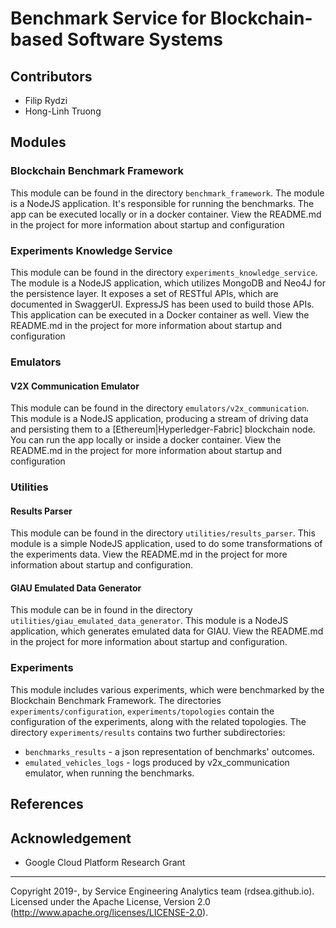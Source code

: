 # Benchmark Service for Blockchain-based Software Systems

## Contributors

* Filip Rydzi
* Hong-Linh Truong


## Modules

### Blockchain Benchmark Framework

This module can be found in the directory `benchmark_framework`.
The module is a NodeJS application. It's responsible for running the benchmarks. The app can be executed locally or in a docker container.
View the README.md in the project for more information about startup and configuration

### Experiments Knowledge Service

This module can be found in the directory `experiments_knowledge_service`.
The module is a NodeJS application, which utilizes MongoDB and Neo4J for the persistence layer. It exposes a set of RESTful APIs, which are documented in SwaggerUI. ExpressJS has been used to build those APIs. This application can be executed in a Docker container as well.
View the README.md in the project for more information about startup and configuration

### Emulators

#### V2X Communication Emulator

This module can be found in the directory `emulators/v2x_communication`.
This module is a NodeJS application, producing a stream of driving data and persisting them to a [Ethereum|Hyperledger-Fabric] blockchain node. You can run the app locally or inside a docker container.
View the README.md in the project for more information about startup and configuration

### Utilities

#### Results Parser 

This module can be found in the directory `utilities/results_parser`.
This module is a simple NodeJS application, used to do some transformations of the experiments data.
View the README.md in the project for more information about startup and configuration.

#### GIAU Emulated Data Generator

This module can be in found in the directory `utilities/giau_emulated_data_generator`.
This module is a NodeJS application, which generates emulated data for GIAU.
View the README.md in the project for more information about startup and configuration.

### Experiments

This module includes various experiments, which were benchmarked by the Blockchain Benchmark Framework. The directories `experiments/configuration`, `experiments/topologies` contain the configuration of the experiments, along with the related topologies. The directory `experiments/results` contains two further subdirectories:
* `benchmarks_results` - a json representation of benchmarks' outcomes.
* `emulated_vehicles_logs` - logs produced by v2x_communication emulator, when running the benchmarks.

## References 

## Acknowledgement
* Google Cloud Platform Research Grant 


------------------------
Copyright 2019-, by Service Engineering Analytics team (rdsea.github.io).
Licensed under the Apache License, Version 2.0 (http://www.apache.org/licenses/LICENSE-2.0).